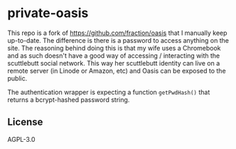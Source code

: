 # private-oasis
This repo is a fork of https://github.com/fraction/oasis that I manually keep up-to-date. The difference is there is a password to access anything on the site. The reasoning behind doing this is that my wife uses a Chromebook and as such doesn't have a good way of accessing / interacting with the scuttlebutt social network. This way her scuttlebutt identity can live on a remote server (in Linode or Amazon, etc) and Oasis can be exposed to the public. 

The authentication wrapper is expecting a function `getPwdHash()` that returns a bcrypt-hashed password string. 

## License

AGPL-3.0
